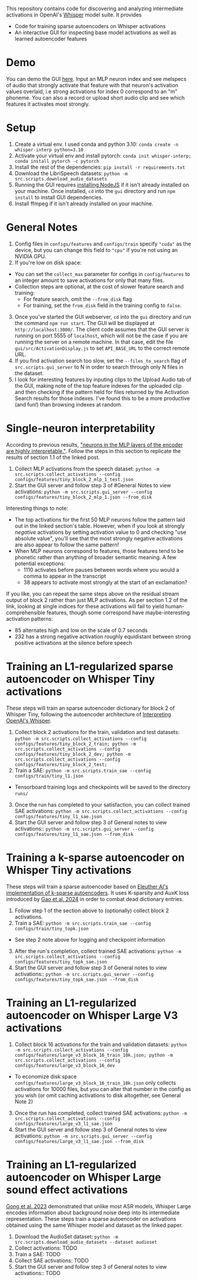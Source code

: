 This repository contains code for discovering and analyzing intermediate activations in OpenAI's [Whisper](https://github.com/openai/whisper) model suite. It provides
- Code for training sparse autoencoders on Whisper activations
- An interactive GUI for inspecting base model activations as well as learned autoencoder features

# Demo
You can demo the GUI [here](https://feature-demo.ksadov.com/). Input an MLP neuron index and see melspecs of audio that strongly activate that feature with that neuron's activation values overlaid, i.e strong activations for index 0 correspond to an "m" phoneme. You can also a record or upload short audio clip and see which features it activates most strongly.

# Setup
1. Create a virtual env. I used conda and python 3.10: `conda create -n whisper-interp python=3.10`
2. Activate your virtual env and install pytorch: `conda init whisper-interp; conda install pytorch -c pytorch`
3. Install the rest of the dependencies: `pip install -r requirements.txt`
4. Download the LibriSpeech datasets: `python -m src.scripts.download_audio_datasets`
5. Running the GUI requires [installing NodeJS](https://docs.npmjs.com/downloading-and-installing-node-js-and-npm) if it isn't already installed on your machine. Once installed, `cd` into the `gui` directory and run `npm install` to install GUI dependencies.
6. Install ffmpeg if it isn't already installed on your machine.

# General Notes
1. Config files in `configs/features` and `configs/train` specify `"cuda"` as the device, but you can change this field to `"cpu"` if you're not using an NVIDIA GPU.
2. If you're low on disk space:
  - You can set the `collect_max` parameter for configs in `config/features` to an integer amount to save activations for only that many files.
  - Collection steps are optional, at the cost of slower feature search and training:
    - For feature search, omit the `--from_disk` flag
    - For training, set the `from_disk` field in the training config to `false`.
3. Once you've started the GUI webserver, `cd` into the `gui` directory and run the command `npm run start`. The GUI will be displayed at `http://localhost:3000/`. The client code assumes that the GUI server is running on port 5555 of `localhost`, which will not be the case if you are running the server on a remote machine. In that case, edit the file `gui/src/ActivationDisplay.js` to set `API_BASE_URL` to the correct remote URL.
4. If you find activation search too slow, set the `--files_to_search` flag of `src.scripts.gui_server` to N in order to search through only N files in the dataset.
5. I look for interesting features by inputing clips to the Upload Audio tab of the GUI, making note of the top feature indexes for the uploaded clip and then checking if the pattern held for files returned by the Activation Search results for those indexes. I've found this to be a more productive (and fun!) than browsing indexes at random.

# Single-neuron interpretability
According to previous results, ["neurons in the MLP layers of the encoder are highly interpretable."](https://er537.github.io/blog/2023/09/05/whisper_interpretability.html). Follow the steps in this section to replicate the results of section 1.1 of the linked post.

1. Collect MLP activations from the speech dataset: `python -m src.scripts.collect_activations --config configs/features/tiny_block_2_mlp_1_test.json`
2. Start the GUI server and follow step 3 of #General Notes to view activations: `python -m src.scripts.gui_server --config configs/features/tiny_block_2_mlp_1.json --from_disk`

Interesting things to note:
- The top activations for the first 50 MLP neurons follow the pattern laid out in the linked section's table. However, when if you look at strongly *negative* activations by setting activation value to 0 and checking "use absolute value", you'll see that the most strongly negative activations are also appear to follow the same pattern!
- When MLP neurons correspond to features, those features tend to be phonetic rather than anything of broader semantic meaning. A few potential exceptions:
  - 1110 activates before pauses between words where you would a comma to appear in the transcript
  - 38 appears to activate most strongly at the start of an exclamation?

If you like, you can repeat the same steps above on the residual stream output of block 2 rather than just MLP activations. As per section 1.2 of the link, looking at single indices for these activations will fail to yield human-comprehensible features, though some correspond have maybe-interesting activation patterns:
- 85 alternates high and low on the scale of 0.7 seconds
- 232 has a strong negative activation roughly equidistant between strong positive activations at the silence before speech

# Training an L1-regularized sparse autoencoder on Whisper Tiny activations
These steps will train an sparse autoencoder dictionary for block 2 of Whisper Tiny, following the autoencoder architecture of [Interpreting OpenAI's Whisper](https://github.com/er537/whisper_interpretability/blob/master/whisper_interpretability/sparse_coding/train/train.py).

1. Collect block 2 activations for the train, validation and test datasets: `python -m src.scripts.collect_activations --config configs/features/tiny_block_2_train; python -m src.scripts.collect_activations --config configs/features/tiny_block_2_dev; python -m src.scripts.collect_activations --config configs/features/tiny_block_2_test;`
2. Train a SAE: `python -m src.scripts.train_sae --config configs/train/tiny_l1.json`
- Tensorboard training logs and checkpoints will be saved to the directory `runs/`
3. Once the run has completed to your satisfaction, you can collect trained SAE activations: `python -m src.scripts.collect_activations --config configs/features/tiny_l1_sae.json`
4. Start the GUI server and follow step 3 of General notes to view activations:: `python -m src.scripts.gui_server --config configs/features/tiny_l1_sae.json --from_disk`

# Training a k-sparse autoencoder on Whisper Tiny activations
These steps will train a sparse autoencoder based on [Eleuther AI's implementation of k-sparse autoencoders](https://github.com/EleutherAI/sae). It uses K-sparsity and AuxK loss introduced by [Gao et al. 2024](https://arxiv.org/abs/2406.04093v1) in order to combat dead dictionary entries.

1. Follow step 1 of the section above to (optionally) collect block 2 activations.
2. Train a SAE: `python -m src.scripts.train_sae --config configs/train/tiny_topk.json`
- See step 2 note above for logging and checkpoint information
3. After the run's completion, collect trained SAE activations: `python -m src.scripts.collect_activations --config configs/features/tiny_topk_sae.json`
4. Start the GUI server and follow step 3 of General notes to view activations:: `python -m src.scripts.gui_server --config configs/features/tiny_topk_sae.json --from_disk`

# Training an L1-regularized autoencoder on Whisper Large V3 activations
1. Collect block 16 activations for the train and validation datasets: `python -m src.scripts.collect_activations --config configs/features/large_v3_block_16_train_10k.json; python -m src.scripts.collect_activations --config configs/features/large_v3_block_16_dev`
- To economize disk space `configs/features/large_v3_block_16_train_10k.json` only collects activations for 10000 files, but you can alter that number in the config as you wish (or omit caching activations to disk altogether, see General Note 2)
3. Once the run has completed, collect trained SAE activations: `python -m src.scripts.collect_activations --config configs/features/large_v3_l1_sae.json`
4. Start the GUI server and follow step 3 of General notes to view activations: `python -m src.scripts.gui_server --config configs/features/large_v3_l1_sae.json --from_disk`

# Training an L1-regularized autoencoder on Whisper Large sound effect activations
[Gong et al. 2023](https://www.isca-archive.org/interspeech_2023/gong23d_interspeech.pdf) demonstrated that unlike most ASR models, Whisper Large encodes information about background noise deep into its intermediate representation. These steps train a sparse autoencoder on activations obtained using the same Whisper model and dataset as the linked paper.

1. Download the AudioSet dataset: `python -m src.scripts.download_audio_datasets --dataset audioset`
2. Collect activations: TODO
3. Train a SAE: TODO
4. Collect SAE activations: TODO
5. Start the GUI server and follow step 3 of General notes to view activations:: TODO

